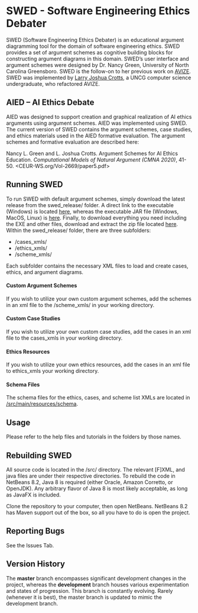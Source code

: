 
# SWED - Software Engineering Ethics Debater

SWED (Software Engineering Ethics Debater) is an educational argument diagramming tool for the domain of software engineering ethics. SWED provides a set of argument schemes as cognitive building blocks for constructing argument diagrams in this domain.  SWED’s user interface and argument schemes were designed by Dr. Nancy Green, University of North Carolina Greensboro.  SWED is the follow-on to her previous work on [AVIZE](https://github.com/greennl/AVIZE).  SWED was implemented by [Larry Joshua Crotts](https://www.github.com/JoshuaCrotts), a UNCG computer science undergraduate, who refactored AVIZE.

## AIED – AI Ethics Debate
AIED was designed to support creation and graphical realization of AI ethics arguments using argument schemes.  AIED was implemented using SWED.  The current version of SWED contains the argument schemes, case studies, and ethics materials used in the AIED formative evaluation. The argument schemes and formative evaluation are described here:

Nancy L. Green and L. Joshua Crotts. Argument Schemes for AI Ethics Education. *Computational Models of Natural Argument (CMNA 2020)*, 41-50. <CEUR-WS.org/Vol-2669/paper5.pdf>


## Running SWED
To run SWED with default argument schemes, simply download the latest release from the swed_release/ folder. A direct link to the executable (Windows) is located [here](https://github.com/greennl/Ethics/blob/master/swed_release/SWED.exe), whereas the executable JAR file (Windows, MacOS, Linux) is [here](https://github.com/greennl/Ethics/blob/master/target/SWED-1.0.jar). Finally, to download everything you need including the EXE and other files, download and extract the zip file located [here](https://github.com/greennl/SWED/blob/master/swed_release/swed_release.zip). Within the swed_release/ folder, there are three subfolders: 

- /cases_xmls/
- /ethics_xmls/
- /scheme_xmls/

Each subfolder contains the necessary XML files to load and create cases, ethics, and argument diagrams.

#### Custom Argument Schemes

If you wish to utilize your own custom argument schemes, add the schemes in an xml file to the /scheme_xmls/ in your working directory.

#### Custom Case Studies

If you wish to utilize your own custom case studies, add the cases in an xml file to the cases_xmls in your working directory.

#### Ethics Resources

If you wish to utilize your own ethics resources, add the cases in an xml file to ethics_xmls your working directory.

#### Schema Files

The schema files for the ethics, cases, and scheme list XMLs are located in [/src/main/resources/schema](https://github.com/greennl/SWED/tree/master/src/main/resources/schema).

## Usage

Please refer to the help files and tutorials in the folders by those names.

## Rebuilding SWED

All source code is located in the /src/ directory. The relevant [F]XML, and java files are under their respective directories. To rebuild the code in NetBeans 8.2, Java 8 is required (either Oracle, Amazon Corretto, or OpenJDK). Any arbitrary flavor of Java 8 is most likely acceptable, as long as JavaFX is included.

Clone the repository to your computer, then open NetBeans. NetBeans 8.2 has Maven support out of the box, so all you have to do is open the project.

## Reporting Bugs

See the Issues Tab.

## Version History
The **master** branch encompasses significant development changes in the project, whereas the **development** branch houses various experimentation and states of progression. This branch is constantly evolving. Rarely (whenever it is best), the master branch is updated to mimic the development branch.
